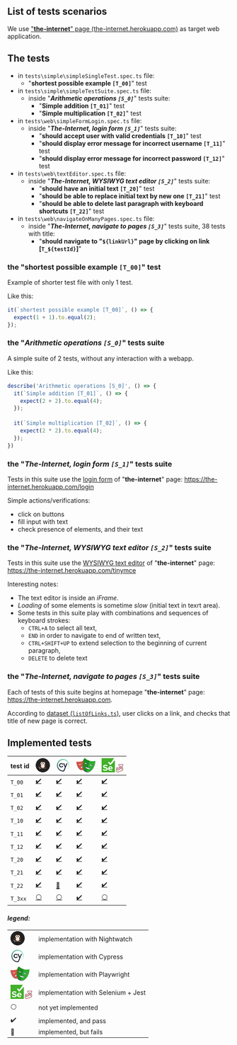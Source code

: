 ## List of tests scenarios

We use  ["**the-internet**" page (the-internet.herokuapp.com)](https://the-internet.herokuapp.com) as target web application.


## The tests

- in `tests\simple\simpleSingleTest.spec.ts` file:
  - "**shortest possible example `[T_00]`**" test
- in `tests\simple\simpleTestSuite.spec.ts` file:
  - inside "_**Arithmetic operations `[S_0]`**_" tests suite:
    - "**Simple addition `[T_01]`**" test
    - "**Simple multiplication `[T_02]`**" test
- in `tests\web\simpleFormLogin.spec.ts` file:
  - inside "_**The-Internet, login form `[S_1]`**_" tests suite:
    - "**should accept user with valid credentials `[T_10]`**" test
    - "**should display error message for incorrect username `[T_11]`**" test
    - "**should display error message for incorrect password `[T_12]`**" test
- in `tests\web\textEditor.spec.ts` file:
  - inside "_**The-Internet, WYSIWYG text editor `[S_2]`**_" tests suite:
    - "**should have an initial text `[T_20]`**" test
    - "**should be able to replace initial text by new one `[T_21]`**" test
    - "**should be able to delete last paragraph with keyboard shortcuts `[T_22]`**" test
- in `tests\web\navigateOnManyPages.spec.ts` file:
  - inside "_**The-Internet, navigate to pages `[S_3]`**_" tests suite, 38 tests with title:
    - "**should navigate to "`${linkUrl}`" page by clicking on link [`T_${testId}`]**"

### the "**shortest possible example `[T_00]`**" test

Example of shorter test file with only 1 test.

Like this: 

```javascript
it(`shortest possible example [T_00]`, () => {
  expect(1 + 1).to.equal(2);
});
```

### the "_**Arithmetic operations `[S_0]`**_" tests suite

A simple suite of 2 tests, without any interaction with a webapp.

Like this: 

```javascript
describe('Arithmetic operations [S_0]', () => {
  it(`Simple addition [T_01]`, () => {
    expect(2 + 2).to.equal(4);
  });

  it(`Simple multiplication [T_02]`, () => {
    expect(2 * 2).to.equal(4);
  });
})
```

### the "_**The-Internet, login form `[S_1]`**_" tests suite

Tests in this suite use the [login form](https://the-internet.herokuapp.com/login) of "**the-internet**" page: https://the-internet.herokuapp.com/login

Simple actions/verifications:
- click on buttons
- fill input with  text
- check presence of elements, and their text 

### the "_**The-Internet, WYSIWYG text editor `[S_2]`**_" tests suite

Tests in this suite use the [WYSIWYG text editor](https://the-internet.herokuapp.com/tinymce) of  "**the-internet**" page: https://the-internet.herokuapp.com/tinymce

Interesting notes: 
- The text editor is inside an *iFrame*.
- *Loading* of some elements is sometime *slow* (initial text in texrt area).
- Some tests in this suite play with combinations and sequences of keyboard strokes:
  - `CTRL+A` to select all text, 
  - `END` in order to navigate to end of written text,
  - `CTRL+SHIFT+UP` to extend selection to the beginning of current paragraph,
  - `DELETE` to delete text

### the "_**The-Internet, navigate to pages `[S_3]`**_" tests suite

Each of tests of this suite begins at homepage "**the-internet**" page: https://the-internet.herokuapp.com.

According to [dataset (`listOfLinks.ts`)](./listOfLinks.ts), user clicks on a link, and checks that title of new page is correct. 




## Implemented tests

    
| test id | ![Nw](../doc/nw-icon.png)                                    | ![Cypress](../doc/cy-icon.png)                              | ![Pw](../doc/pw-icon.png)                                    | ![Se+Je](../doc/se-js-icon.png)                                 |
| ------- | ------------------------------------------------------------ | ----------------------------------------------------------- | ------------------------------------------------------------ | --------------------------------------------------------------- |
| `T_00`  | [✔️](./with-nightwatch/tests/simple/simpleSingleTest.spec.ts) | [✔️](./with-cypressio/tests/simple/simpleSingleTest.spec.ts) | [✔️](./with-playwright/tests/simple/simpleSingleTest.spec.ts) | [✔️](./with-selenium-jest/tests/simple/simpleSingleTest.spec.ts) |
| `T_01`  | [✔️](./with-nightwatch/tests/simple/simpleTestSuite.spec.ts)  | [✔️](./with-cypressio/tests/simple/simpleTestSuite.spec.ts)  | [✔️](./with-playwright/tests/simple/simpleTestSuite.spec.ts)  | [✔️](./with-selenium-jest/tests/simple/simpleTestSuite.spec.ts)  |
| `T_02`  | [✔️](./with-nightwatch/tests/simple/simpleTestSuite.spec.ts)  | [✔️](./with-cypressio/tests/simple/simpleTestSuite.spec.ts)  | [✔️](./with-playwright/tests/simple/simpleTestSuite.spec.ts)  | [✔️](./with-selenium-jest/tests/simple/simpleTestSuite.spec.ts)  |
| `T_10`  | [✔️](./with-nightwatch/tests/web/simpleFormLogin.spec.ts)     | [✔️](./with-cypressio/tests/web/simpleFormLogin.spec.ts)     | [✔️](./with-playwright/tests/web/simpleFormLogin.spec.ts)     | [✔️](./with-selenium-jest/tests/web/simpleFormLogin.spec.ts)     |
| `T_11`  | [✔️](./with-nightwatch/tests/web/simpleFormLogin.spec.ts)     | [✔️](./with-cypressio/tests/web/simpleFormLogin.spec.ts)     | [✔️](./with-playwright/tests/web/simpleFormLogin.spec.ts)     | [✔️](./with-selenium-jest/tests/web/simpleFormLogin.spec.ts)     |
| `T_12`  | [✔️](./with-nightwatch/tests/web/simpleFormLogin.spec.ts)     | [✔️](./with-cypressio/tests/web/simpleFormLogin.spec.ts)     | [✔️](./with-playwright/tests/web/simpleFormLogin.spec.ts)     | [✔️](./with-selenium-jest/tests/web/simpleFormLogin.spec.ts)     |
| `T_20`  | [✔️](./with-nightwatch/tests/web/textEditor.spec.ts)          | [✔️](./with-cypressio/tests/web/textEditor.spec.ts)          | [✔️](./with-playwright/tests/web/textEditor.spec.ts)          | [✔️](./with-selenium-jest/tests/web/textEditor.spec.ts)          |
| `T_21`  | [✔️](./with-nightwatch/tests/web/textEditor.spec.ts)          | [✔️](./with-cypressio/tests/web/textEditor.spec.ts)          | [✔️](./with-playwright/tests/web/textEditor.spec.ts)          | [✔️](./with-selenium-jest/tests/web/textEditor.spec.ts)          |
| `T_22`  | [✔️](./with-nightwatch/tests/web/textEditor.spec.ts)          | [🚨](./with-cypressio/tests/web/textEditor.spec.ts)          | [✔️](./with-playwright/tests/web/textEditor.spec.ts)          | [✔️](./with-selenium-jest/tests/web/textEditor.spec.ts)          |
| `T_3xx` | [⚪](./with-nightwatch/tests/web/navigateOnManyPages.spec.ts) | [⚪](./with-cypressio/tests/web/navigateOnManyPages.spec.ts) | [✔️](./with-playwright/tests/web/navigateOnManyPages.spec.ts) | [⚪](./with-selenium-jest/tests/web/navigateOnManyPages.spec.ts) |
#### *legend:*

|                                 |                                     |
| ------------------------------- | ----------------------------------- |
| ![Nw](../doc/nw-icon.png)       | implementation with Nightwatch      |
| ![Cy](../doc/cy-icon.png)       | implementation with Cypress         |
| ![Pw](../doc/pw-icon.png)       | implementation with Playwright      |
| ![Se+Je](../doc/se-js-icon.png) | implementation with Selenium + Jest |
| ⚪                               | not yet implemented                 |
| ✔️                               | implemented, and pass               |
| 🚨                               | implemented, but fails              |